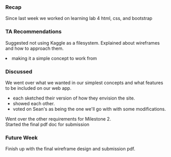 ### Recap
<p>
  Since last week we worked on learning lab 4 html, css, and bootstrap
</p>

### TA Recommendations
<p>
  Suggested not using Kaggle as a filesystem.
  Explained about wireframes and how to approach them.
  
  <li>making it a simple concept to work from</li>
</p>

### Discussed
<p>
  We went over what we wanted in our simplest concepts and what features to be included on our web app.
  <ul>
    <li>each sketched their version of how they envision the site.</li>
    <li>showed each other.</li>
    <li>voted on Sean's as being the one we'll go with with some modifications.</li>
    </ul>
  Went over the other requirements for Milestone 2.<br>
  Started the final pdf doc for submission
</p>

### Future Week
<p>
  Finish up with the final wireframe design and submission pdf.
</p>
